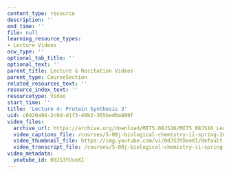 ```yaml
---
content_type: resource
description: ''
end_time: ''
file: null
learning_resource_types:
- Lecture Videos
ocw_type: ''
optional_tab_title: ''
optional_text: ''
parent_title: Lecture & Recitation Videos
parent_type: CourseSection
related_resources_text: ''
resource_index_text: ''
resourcetype: Video
start_time: ''
title: 'Lecture 4: Protein Synthesis 3'
uid: c0420a94-2c9d-d1f3-40b2-365bed0a889f
video_files:
  archive_url: https://archive.org/download/MIT5.08JS16/MIT5_08JS16_Lecture_04_300k.mp4
  video_captions_file: /courses/5-08j-biological-chemistry-ii-spring-2016/7d967c21068f5724b81eb06eafe2a026_0dJS3YUxeXI.vtt
  video_thumbnail_file: https://img.youtube.com/vi/0dJS3YUxeXI/default.jpg
  video_transcript_file: /courses/5-08j-biological-chemistry-ii-spring-2016/7d2d303c56be5732bae6c34f90d90aa8_0dJS3YUxeXI.pdf
video_metadata:
  youtube_id: 0dJS3YUxeXI
---
```

